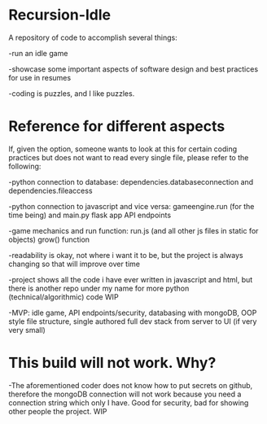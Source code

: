 # Recursion-Idle

A repository of code to accomplish several things:

  -run an idle game
  
  -showcase some important aspects of software design and best practices for use in
resumes

  -coding is puzzles, and I like puzzles.

# Reference for different aspects

If, given the option, someone wants to look at this for certain coding practices but does not
want to read every single file, please refer to the following:

-python connection to database: dependencies.databaseconnection and dependencies.fileaccess

-python connection to javascript and vice versa: gameengine.run (for the time being) and main.py
flask app API endpoints

-game mechanics and run function: run.js (and all other js files in static for objects) grow() 
function

-readability is okay, not where i want it to be, but the project is always changing so that
will improve over time

-project shows all the code i have ever written in javascript and html, but there is another repo
under my name for more python (technical/algorithmic) code WIP

-MVP: idle game, API endpoints/security, databasing with mongoDB, OOP style file structure, 
single authored full dev stack from server to UI (if very very small)

# This build will not work. Why?

-The aforementioned coder does not know how to put secrets on github, therefore the mongoDB connection
will not work because you need a connection string which only I have. Good for security,
bad for showing other people the project. WIP

